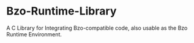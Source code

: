 # Bzo-Runtime-Library
A C Library for Integrating Bzo-compatible code, also usable as the Bzo Runtime Environment.
